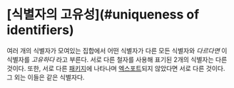 # [식별자의 고유성](#uniqueness of identifiers)

여러 개의 식별자가 모여있는 집합에서 어떤 식별자가 다른 모든 식별자와 *다르다면* 이 식별자를 *고유하다* 라고 부른다. 서로 다른 철자를 사용해 표기된 2개의 식별자는 다른 것이다. 또한, 서로 다른 [패키지](/Packages/)에 나타나며 [엑스포트](/Declarations%20and%20scope/exported_identifiers.html)되지 않았다면 서로 다른 것이다. 그 외는 이들은 같은 식별자다.
